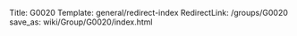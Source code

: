 Title: G0020
Template: general/redirect-index
RedirectLink: /groups/G0020
save_as: wiki/Group/G0020/index.html